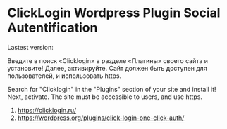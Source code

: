 # ClickLogin Wordpress Plugin Social Autentification

Lastest version:

Введите в поиск «Clicklogin» в разделе «Плагины» своего сайта и установите! Далее, активируйте. Сайт должен быть доступен для пользователей, и использовать https.

Search for "Clicklogin" in the "Plugins" section of your site and install it! Next, activate. The site must be accessible to users, and use https.

1. https://clicklogin.ru/
2. https://wordpress.org/plugins/click-login-one-click-auth/